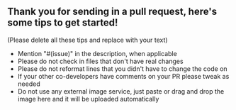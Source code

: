 ## Thank you for sending in a pull request, here's some tips to get started!

(Please delete all these tips and replace with your text)

- Mention "#(issue)" in the description, when applicable
- Please do not check in files that don't have real changes
- Please do not reformat lines that you didn't have to change the code on
- If your other co-developers have comments on your PR please tweak as needed
- Do not use any external image service, just paste or drag and drop the image here and it will be uploaded automatically
